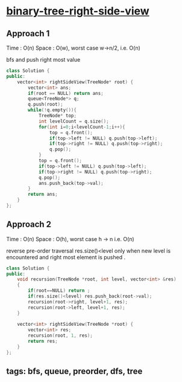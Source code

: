 # [binary-tree-right-side-view](https://leetcode.com/problems/binary-tree-right-side-view/solution/)


## Approach 1

Time : O(n)
Space : O(w), worst case w->n/2, i.e. O(n)

bfs and push right most value 

```cpp
class Solution {
public:
    vector<int> rightSideView(TreeNode* root) {
        vector<int> ans;
        if(root == NULL) return ans;
        queue<TreeNode*> q;
        q.push(root);
        while(!q.empty()){
            TreeNode* top;
            int levelCount = q.size();
            for(int i=0;i<levelCount-1;i++){
                top = q.front();
                if(top->left != NULL) q.push(top->left);
                if(top->right != NULL) q.push(top->right);
                q.pop();
            }
            top = q.front();
            if(top->left != NULL) q.push(top->left);
            if(top->right != NULL) q.push(top->right);
            q.pop();
            ans.push_back(top->val);
        }
        return ans;
    }
};
```

## Approach 2

Time : O(n)
Space : O(h), worst case h -> n i.e. O(n)

reverse pre-order traversal
res.size()<level only when new level is encountered and right most element is pushed .

```cpp
class Solution {
public:
    void recursion(TreeNode *root, int level, vector<int> &res)
    {
        if(root==NULL) return ;
        if(res.size()<level) res.push_back(root->val);
        recursion(root->right, level+1, res);
        recursion(root->left, level+1, res);
    }
    
    vector<int> rightSideView(TreeNode *root) {
        vector<int> res;
        recursion(root, 1, res);
        return res;
    }
};
```

## tags: bfs, queue, preorder, dfs, tree